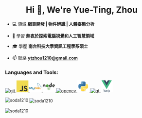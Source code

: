 <h1 align="center">Hi 👋, We're Yue-Ting, Zhou</h1>

- 💻 領域 **網頁開發 | 物件辨識 | 人體姿態分析**

- 🌱 學習 **熱衷於探索電腦視覺和人工智慧領域**

- 🎓 學歷 **南台科技大學資訊工程學系碩士**

- 📫 聯絡 **ytzhou1210@gmail.com**

<h3 align="left">Languages and Tools:</h3>
<p align="left"> <a href="https://git-scm.com/" target="_blank" rel="noreferrer"> <img src="https://www.vectorlogo.zone/logos/git-scm/git-scm-icon.svg" alt="git" width="40" height="40"/> </a> <a href="https://developer.mozilla.org/en-US/docs/Web/JavaScript" target="_blank" rel="noreferrer"> <img src="https://raw.githubusercontent.com/devicons/devicon/master/icons/javascript/javascript-original.svg" alt="javascript" width="40" height="40"/> </a> <a href="https://www.mysql.com/" target="_blank" rel="noreferrer"> <img src="https://raw.githubusercontent.com/devicons/devicon/master/icons/mysql/mysql-original-wordmark.svg" alt="mysql" width="40" height="40"/> </a> <a href="https://nodejs.org" target="_blank" rel="noreferrer"> <img src="https://raw.githubusercontent.com/devicons/devicon/master/icons/nodejs/nodejs-original-wordmark.svg" alt="nodejs" width="40" height="40"/> </a> <a href="https://opencv.org/" target="_blank" rel="noreferrer"> <img src="https://www.vectorlogo.zone/logos/opencv/opencv-icon.svg" alt="opencv" width="40" height="40"/> </a> <a href="https://www.python.org" target="_blank" rel="noreferrer"> <img src="https://raw.githubusercontent.com/devicons/devicon/master/icons/python/python-original.svg" alt="python" width="40" height="40"/> </a> <a href="https://www.qt.io/" target="_blank" rel="noreferrer"> <img src="https://upload.wikimedia.org/wikipedia/commons/0/0b/Qt_logo_2016.svg" alt="qt" width="40" height="40"/> </a> <a href="https://vuejs.org/" target="_blank" rel="noreferrer"> <img src="https://raw.githubusercontent.com/devicons/devicon/master/icons/vuejs/vuejs-original-wordmark.svg" alt="vuejs" width="40" height="40"/> </a> </p>

<p><img align="left" src="https://github-readme-stats.vercel.app/api/top-langs?username=soda1210&show_icons=true&locale=en&layout=compact" alt="soda1210" /></p>

<p>&nbsp;<img align="center" src="https://github-readme-stats.vercel.app/api?username=soda1210&show_icons=true&locale=en" alt="soda1210" /></p>

<p><img align="center" src="https://github-readme-streak-stats.herokuapp.com/?user=soda1210&theme=default" alt="soda1210" /></p>

